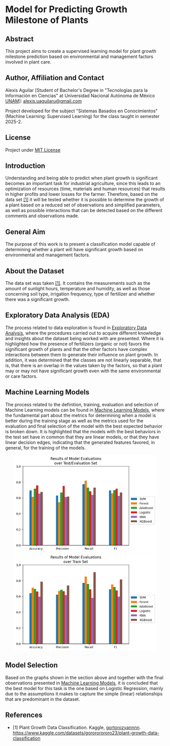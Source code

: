# Model for Predicting Growth Milestone of Plants

## Abstract
This project aims to create a supervised learning model for plant growth milestone prediction based on environmental and management factors involved in plant care.

## Author, Affiliation and Contact
Alexis Aguilar [Student of Bachelor's Degree in "Tecnologías para la Información en Ciencias" at Universidad Nacional Autónoma de México [UNAM](https://www.unam.mx/)]: alexis.uaguilaru@gmail.com

Project developed for the subject "Sistemas Basados en Conocimientos" (Machine Learning: Supervised Learning) for the class taught in semester 2025-2.

## License
Project under [MIT License](LICENSE)

## Introduction
Understanding and being able to predict when plant growth is significant becomes an important task for industrial agriculture, since this leads to an optimization of resources (time, materials and human resources) that results in higher profits and lower losses for the farmer. Therefore, based on the data set [[1]](#references) it will be tested whether it is possible to determine the growth of a plant based on a reduced set of observations and simplified parameters, as well as possible interactions that can be detected based on the different comments and observations made.

## General Aim
The purpose of this work is to present a classification model capable of determining whether a plant will have significant growth based on environmental and management factors.

## About the Dataset
The data set was taken [[1]](#references). It contains the measurements such as the amount of sunlight hours, temperature and humidity, as well as those concerning soil type, irrigation frequency, type of fertilizer and whether there was a significant growth.

## Exploratory Data Analysis (EDA)
The process related to data exploration is found in [Exploratory Data Analysis](./ExploratoryDataAnalysis/ExploratoryDataAnalysis.ipynb), where the procedures carried out to acquire different knowledge and insights about the dataset being worked with are presented. Where it is highlighted how the presence of fertilizers (organic or not) favors the significant growth of plants and that the other factors have complex interactions between them to generate their influence on plant growth. In addition, it was determined that the classes are not linearly separable, that is, that there is an overlap in the values taken by the factors, so that a plant may or may not have significant growth even with the same environmental or care factors.

## Machine Learning Models
The process related to the definition, training, evaluation and selection of Machine Learning models can be found in [Machine Learning Models](./Model/MachineLearningModel.ipynb), where the fundamental part about the metrics for determining when a model is better during the training stage as well as the metrics used for the evaluation and final selection of the model with the best expected behavior is broken down. It is highlighted that the models with the best behaviors in the test set have in common that they are linear models, or that they have linear decision edges, indicating that the generated features favored, in general, for the training of the models.
<div style="text-align: center;">
  <img src="./Resources/ResultsModelsTest.png" width=450>
  <img src="./Resources/ResultsModelsTrain.png" width=450>
</div>

## Model Selection
Based on the graphs shown in the section above and together with the final observations presented in [Machine Learning Models](./Model/MachineLearningModel.ipynb), it is concluded that the best model for this task is the one based on Logistic Regression, mainly due to the assumptions it makes to capture the simple (linear) relationships that are predominant in the dataset.

## References
* [1] Plant Growth Data Classification. Kaggle, [gortorozyannnn](https://www.kaggle.com/gorororororo23). https://www.kaggle.com/datasets/gorororororo23/plant-growth-data-classification